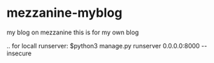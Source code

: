 # mezzanine-myblog
my blog on mezzanine
this is for my own blog 

..
for locall runserver:
$python3 manage.py runserver 0.0.0.0:8000 --insecure

